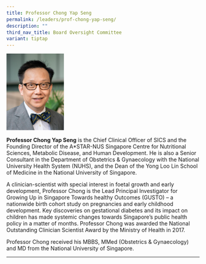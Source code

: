 ```yaml
---
title: Professor Chong Yap Seng
permalink: /leaders/prof-chong-yap-seng/
description: ""
third_nav_title: Board Oversight Committee
variant: tiptap
---
```

<div class="isomer-image-wrapper"><img style="width:150px" height="auto" width="100%" src="/images/Leaders/prof%20chong%20yap%20seng.png"></div><p><strong>Professor Chong Yap Seng</strong> is the Chief Clinical Officer of SICS and the Founding Director of the A*STAR-NUS Singapore Centre for Nutritional Sciences, Metabolic Disease, and Human Development. He is also a Senior Consultant in the Department of Obstetrics &amp; Gynaecology with the National University Health System (NUHS), and the Dean of the Yong Loo Lin School of Medicine in the National University of Singapore.&nbsp;</p><p>A clinician-scientist with special interest in foetal growth and early development, Professor Chong is the Lead Principal Investigator for Growing Up in Singapore Towards healthy Outcomes (GUSTO) – a nationwide birth cohort study on pregnancies and early childhood development. Key discoveries on gestational diabetes and its impact on children has made systemic changes towards Singapore’s public health policy in a matter of months. Professor Chong was awarded the National Outstanding Clinician Scientist Award by the Ministry of Health in 2017.&nbsp;</p><p>Professor Chong received his MBBS,&nbsp;MMed&nbsp;(Obstetrics &amp; Gynaecology) and MD from the National University of Singapore.&nbsp;</p><hr><p></p>